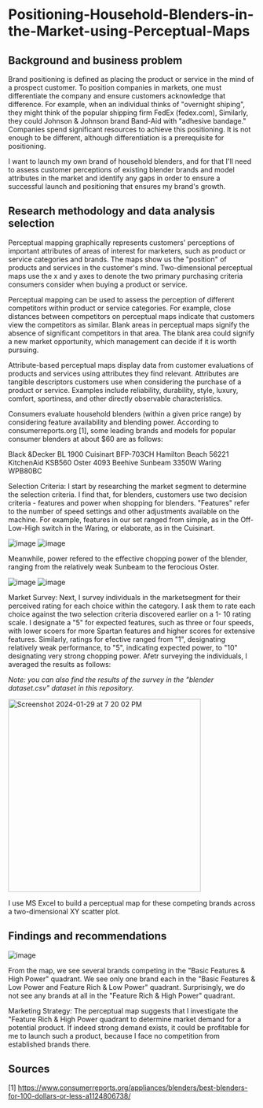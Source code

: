 # Positioning-Household-Blenders-in-the-Market-using-Perceptual-Maps

## Background and business problem

Brand positioning is defined as placing the product or service in the mind of a prospect customer. To position companies in markets, one must differentiate the company and ensure customers acknowledge that difference. For example, when an individual thinks of "overnight shiping", they might think of the popular shipping firm FedEx (fedex.com), Similarly, they could Johnson & Johnson brand Band-Aid with "adhesive bandage." Companies spend significant resources to achieve this positioning. It is not enough to be different, although differentiation is a prerequisite for positioning.

I want to launch my own brand of household blenders, and for that I'll need to assess customer perceptions of existing blender brands and model attributes in the market and identify any gaps in order to ensure a successful launch and positioning that ensures my brand's growth. 

## Research methodology and data analysis selection

Perceptual mapping graphically represents customers' perceptions of important attributes of areas of interest for marketers, such as product or service categories and brands. The maps show us the "position" of products and services in the customer's mind. Two-dimensional perceptual maps use the x and y axes to denote the two primary purchasing criteria consumers consider when buying a product or service. 

Perceptual mapping can be used to assess the perception of different competitors within product or service categories. For example, close distances between competitors on perceptual maps indicate that customers view the competitors as similar. Blank areas in perceptual maps signify the absence of significant competitors in that area. The blank area could signify a new market opportunity, which management can decide if it is worth pursuing.

Attribute-based perceptual maps display data from customer evaluations of products and services using attributes they find relevant. Attributes are tangible descriptors customers use when considering the purchase of a product or service. Examples include reliability, durability, style, luxury, comfort, sportiness, and other directly observable characteristics. 

Consumers evaluate household blenders (within a given price range) by considering feature availability and blending power. According to consumerreports.org [1], some leading brands and models for popular consumer blenders at about $60 are as follows:

Black &Decker BL 1900 
Cuisinart BFP-703CH
Hamilton Beach 56221 
KitchenAid KSB560
Oster 4093 Beehive
Sunbeam 3350W
Waring WPB80BC

Selection Criteria: I start by researching the market segment to determine the selection criteria. I find that, for blenders, customers use two decision criteria - features and power when shopping for blenders. "Features" refer to the number of speed settings and other adjustments available on the machine. For example, features in our set ranged from simple, as in the Off-Low-High switch in the Waring, or elaborate, as in the Cuisinart. 

![image](https://github.com/apoorvadudani/Market-Positioning-using-Perceptual-Maps/assets/113878059/54032e1c-0f38-4ff7-a404-e8e1af9b0445) ![image](https://github.com/apoorvadudani/Market-Positioning-using-Perceptual-Maps/assets/113878059/2b4d6689-4f6c-4bf5-9e53-fd35509b3986)

Meanwhile, power refered to the effective chopping power of the blender, ranging from the relatively weak Sunbeam to the ferocious Oster.

![image](https://github.com/apoorvadudani/Market-Positioning-using-Perceptual-Maps/assets/113878059/4941ade4-f870-4b8c-8452-878bb4206d17) ![image](https://github.com/apoorvadudani/Market-Positioning-using-Perceptual-Maps/assets/113878059/ad155db7-3f46-4932-b331-3458cb59d3a5)

Market Survey: Next, I survey individuals in the marketsegment for their perceived rating for each choice within the category. I ask them to rate each choice against the two selection criteria discovered earlier on a 1- 10 rating scale. I designate a "5" for expected features, such as three or four speeds, with lower scoers for more Spartan features and higher scores for extensive features. Similarly, ratings for efective ranged from "1", designating relatively weak performance, to "5", indicating expected power, to "10" designating very strong chopping power. Afetr surveying the individuals, I averaged the results as follows:

_Note: you can also find the results of the survey in the "blender dataset.csv" dataset in this repository._


<img width="392" alt="Screenshot 2024-01-29 at 7 20 02 PM" src="https://github.com/apoorvadudani/Market-Positioning-using-Perceptual-Maps/assets/113878059/26844819-ce92-4c53-b9b6-838c99750270">


I use MS Excel to build a perceptual map for these competing brands across a two-dimensional XY scatter plot.

## Findings and recommendations

![image](https://github.com/apoorvadudani/Market-Positioning-using-Perceptual-Maps/assets/113878059/c27940a3-d501-4a68-9ea9-88768018bb58)

From the map, we see several brands competing in the "Basic Features & High Power" quadrant. We see only one brand each in the "Basic Features & Low Power and Feature Rich & Low Power" quadrant. Surprisingly, we do not see any brands at all in the "Feature Rich & High Power" quadrant.

Marketing Strategy: The perceptual map suggests that I investigate the "Feature Rich & High Power quadrant to determine market demand for a potential product. If indeed strong demand exists, it could be profitable for me to launch such a product, because I face no competition from established brands there.

## Sources

[1] https://www.consumerreports.org/appliances/blenders/best-blenders-for-100-dollars-or-less-a1124806738/

